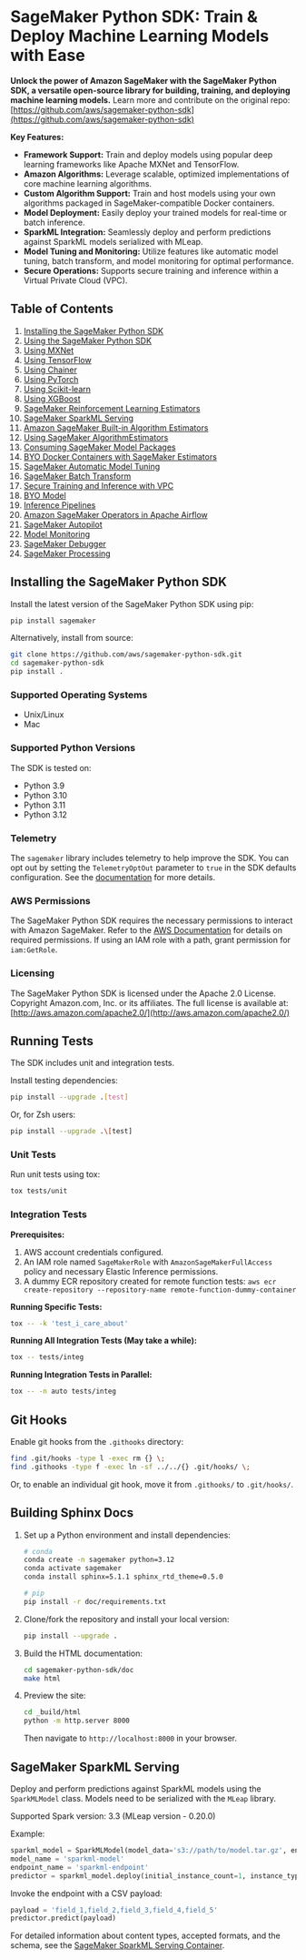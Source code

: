 # SageMaker Python SDK: Train & Deploy Machine Learning Models with Ease

**Unlock the power of Amazon SageMaker with the SageMaker Python SDK, a versatile open-source library for building, training, and deploying machine learning models.** Learn more and contribute on the original repo: [https://github.com/aws/sagemaker-python-sdk](https://github.com/aws/sagemaker-python-sdk)

**Key Features:**

*   **Framework Support:** Train and deploy models using popular deep learning frameworks like Apache MXNet and TensorFlow.
*   **Amazon Algorithms:** Leverage scalable, optimized implementations of core machine learning algorithms.
*   **Custom Algorithm Support:** Train and host models using your own algorithms packaged in SageMaker-compatible Docker containers.
*   **Model Deployment:** Easily deploy your trained models for real-time or batch inference.
*   **SparkML Integration:** Seamlessly deploy and perform predictions against SparkML models serialized with MLeap.
*   **Model Tuning and Monitoring:** Utilize features like automatic model tuning, batch transform, and model monitoring for optimal performance.
*   **Secure Operations:** Supports secure training and inference within a Virtual Private Cloud (VPC).

## Table of Contents

1.  [Installing the SageMaker Python SDK](#installing-the-sagemaker-python-sdk)
2.  [Using the SageMaker Python SDK](https://sagemaker.readthedocs.io/en/stable/overview.html)
3.  [Using MXNet](https://sagemaker.readthedocs.io/en/stable/using_mxnet.html)
4.  [Using TensorFlow](https://sagemaker.readthedocs.io/en/stable/using_tf.html)
5.  [Using Chainer](https://sagemaker.readthedocs.io/en/stable/using_chainer.html)
6.  [Using PyTorch](https://sagemaker.readthedocs.io/en/stable/using_pytorch.html)
7.  [Using Scikit-learn](https://sagemaker.readthedocs.io/en/stable/using_sklearn.html)
8.  [Using XGBoost](https://sagemaker.readthedocs.io/en/stable/using_xgboost.html)
9.  [SageMaker Reinforcement Learning Estimators](https://sagemaker.readthedocs.io/en/stable/using_rl.html)
10. [SageMaker SparkML Serving](#sagemaker-sparkml-serving)
11. [Amazon SageMaker Built-in Algorithm Estimators](src/sagemaker/amazon/README.rst)
12. [Using SageMaker AlgorithmEstimators](https://sagemaker.readthedocs.io/en/stable/overview.html#using-sagemaker-algorithmestimators)
13. [Consuming SageMaker Model Packages](https://sagemaker.readthedocs.io/en/stable/overview.html#consuming-sagemaker-model-packages)
14. [BYO Docker Containers with SageMaker Estimators](https://sagemaker.readthedocs.io/en/stable/overview.html#byo-docker-containers-with-sagemaker-estimators)
15. [SageMaker Automatic Model Tuning](https://sagemaker.readthedocs.io/en/stable/overview.html#sagemaker-automatic-model-tuning)
16. [SageMaker Batch Transform](https://sagemaker.readthedocs.io/en/stable/overview.html#sagemaker-batch-transform)
17. [Secure Training and Inference with VPC](https://sagemaker.readthedocs.io/en/stable/overview.html#secure-training-and-inference-with-vpc)
18. [BYO Model](https://sagemaker.readthedocs.io/en/stable/overview.html#byo-model)
19. [Inference Pipelines](https://sagemaker.readthedocs.io/en/stable/overview.html#inference-pipelines)
20. [Amazon SageMaker Operators in Apache Airflow](https://sagemaker.readthedocs.io/en/stable/using_workflow.html)
21. [SageMaker Autopilot](src/sagemaker/automl/README.rst)
22. [Model Monitoring](https://sagemaker.readthedocs.io/en/stable/amazon_sagemaker_model_monitoring.html)
23. [SageMaker Debugger](https://sagemaker.readthedocs.io/en/stable/amazon_sagemaker_debugger.html)
24. [SageMaker Processing](https://sagemaker.readthedocs.io/en/stable/amazon_sagemaker_processing.html)

## Installing the SageMaker Python SDK

Install the latest version of the SageMaker Python SDK using pip:

```bash
pip install sagemaker
```

Alternatively, install from source:

```bash
git clone https://github.com/aws/sagemaker-python-sdk.git
cd sagemaker-python-sdk
pip install .
```

### Supported Operating Systems

*   Unix/Linux
*   Mac

### Supported Python Versions

The SDK is tested on:

*   Python 3.9
*   Python 3.10
*   Python 3.11
*   Python 3.12

### Telemetry

The `sagemaker` library includes telemetry to help improve the SDK. You can opt out by setting the `TelemetryOptOut` parameter to `true` in the SDK defaults configuration. See the [documentation](https://sagemaker.readthedocs.io/en/stable/overview.html#configuring-and-using-defaults-with-the-sagemaker-python-sdk) for more details.

### AWS Permissions

The SageMaker Python SDK requires the necessary permissions to interact with Amazon SageMaker.  Refer to the [AWS Documentation](https://docs.aws.amazon.com/sagemaker/latest/dg/sagemaker-roles.html) for details on required permissions. If using an IAM role with a path, grant permission for `iam:GetRole`.

### Licensing

The SageMaker Python SDK is licensed under the Apache 2.0 License.  Copyright Amazon.com, Inc. or its affiliates.  The full license is available at: [http://aws.amazon.com/apache2.0/](http://aws.amazon.com/apache2.0/)

## Running Tests

The SDK includes unit and integration tests.

Install testing dependencies:

```bash
pip install --upgrade .[test]
```
Or, for Zsh users:
```bash
pip install --upgrade .\[test]
```

### Unit Tests

Run unit tests using tox:

```bash
tox tests/unit
```

### Integration Tests

**Prerequisites:**

1.  AWS account credentials configured.
2.  An IAM role named `SageMakerRole` with `AmazonSageMakerFullAccess` policy and necessary Elastic Inference permissions.
3.  A dummy ECR repository created for remote function tests:  `aws ecr create-repository --repository-name remote-function-dummy-container`

**Running Specific Tests:**

```bash
tox -- -k 'test_i_care_about'
```

**Running All Integration Tests (May take a while):**

```bash
tox -- tests/integ
```

**Running Integration Tests in Parallel:**

```bash
tox -- -n auto tests/integ
```

## Git Hooks

Enable git hooks from the `.githooks` directory:

```bash
find .git/hooks -type l -exec rm {} \;
find .githooks -type f -exec ln -sf ../../{} .git/hooks/ \;
```

Or, to enable an individual git hook, move it from `.githooks/` to `.git/hooks/`.

## Building Sphinx Docs

1.  Set up a Python environment and install dependencies:

    ```bash
    # conda
    conda create -n sagemaker python=3.12
    conda activate sagemaker
    conda install sphinx=5.1.1 sphinx_rtd_theme=0.5.0

    # pip
    pip install -r doc/requirements.txt
    ```

2.  Clone/fork the repository and install your local version:

    ```bash
    pip install --upgrade .
    ```

3.  Build the HTML documentation:

    ```bash
    cd sagemaker-python-sdk/doc
    make html
    ```

4.  Preview the site:

    ```bash
    cd _build/html
    python -m http.server 8000
    ```

    Then navigate to `http://localhost:8000` in your browser.

## SageMaker SparkML Serving

Deploy and perform predictions against SparkML models using the `SparkMLModel` class. Models need to be serialized with the `MLeap` library.

Supported Spark version: 3.3 (MLeap version - 0.20.0)

Example:

```python
sparkml_model = SparkMLModel(model_data='s3://path/to/model.tar.gz', env={'SAGEMAKER_SPARKML_SCHEMA': schema})
model_name = 'sparkml-model'
endpoint_name = 'sparkml-endpoint'
predictor = sparkml_model.deploy(initial_instance_count=1, instance_type='ml.c4.xlarge', endpoint_name=endpoint_name)
```

Invoke the endpoint with a CSV payload:

```python
payload = 'field_1,field_2,field_3,field_4,field_5'
predictor.predict(payload)
```

For detailed information about content types, accepted formats, and the schema, see the [SageMaker SparkML Serving Container](https://github.com/aws/sagemaker-sparkml-serving-container).